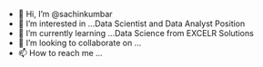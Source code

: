 - 👋 Hi, I’m @sachinkumbar
- 👀 I’m interested in ...Data Scientist and Data Analyst Position
- 🌱 I’m currently learning ...Data Science from EXCELR Solutions
- 💞️ I’m looking to collaborate on ...
- 📫 How to reach me ...

<!---
sachinkumbar/sachinkumbar is a ✨ special ✨ repository because its `README.md` (this file) appears on your GitHub profile.
You can click the Preview link to take a look at your changes.
--->
